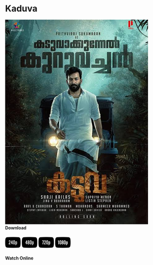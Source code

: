 # Kaduva 
  <img src="posters/images.jpeg" alt="Neo Logo">
<b>Download</b>

  <a href="http://opus-techzboy.herokuapp.com/53397/Kaduva_2022_Malayalam_HQ_HDRip_250MB_x264_AAC_ESub_TMV.mkv?hash=AgADmQ"><img src="icons/240p-256.png" alt="240p" width="50" height="50"></a>     <a href="http://opus-techzboy.herokuapp.com/53396/Kaduva_2022_Malayalam_HQ_HDRip_400MB_x264_AAC_ESub_TMV.mkv?hash=AgADmg"><img src="icons/480p-256.png" alt="480p" width="50" height="50"></a>     <a href="http://opus-techzboy.herokuapp.com/53400/Kaduva.2022.Malayalam.720p.AMZN.2CH.HEVC.Esub~HDTalkies.mkv?hash=AgADUw"><img src="icons/720p-256.png" alt="720p" width="50" height="50"></a>     <a href="http://opus-techzboy.herokuapp.com/53402/Kaduva_Malyalam_2022_1080p_10bit_AMZN_WEBRip_6CH_x265_HEVC_LeViEnC.mkv?hash=AgADrA"><img src="icons/1080p-256.png" alt="1080p" width="50" height="50"></a>

<b>Watch Online</b>
